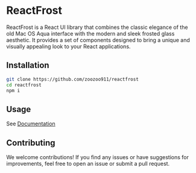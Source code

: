 # ReactFrost

ReactFrost is a React UI library that combines the classic elegance of the old Mac OS Aqua interface with the modern and sleek frosted glass aesthetic. It provides a set of components designed to bring a unique and visually appealing look to your React applications.

## Installation

```bash
git clone https://github.com/zoozoo911/reactfrost
cd reactfrost
npm i
```

## Usage

See [Documentation](https://thankful-hook-f7e.notion.site/ReactFrost-Documentation-b91ff01cb99641778030ea759f27e4e2)

## **Contributing**

We welcome contributions! If you find any issues or have suggestions for improvements, feel free to open an issue or submit a pull request.

